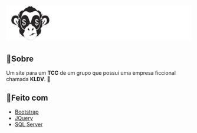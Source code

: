 <h1 align="center">
<img style="background:#10967f" src="WebContent/img/iconfull.png">
</h1>

## 🔖Sobre

Um site para um **TCC** de um grupo que possui uma empresa ficcional chamada **KLDV**. 🤖

## 🚀Feito com
- [Bootstrap](https://getbootstrap.com/)
- [JQuery](https://jquery.com/)
- [SQL Server](https://www.microsoft.com/pt-br/sql-server/sql-server-downloads)


